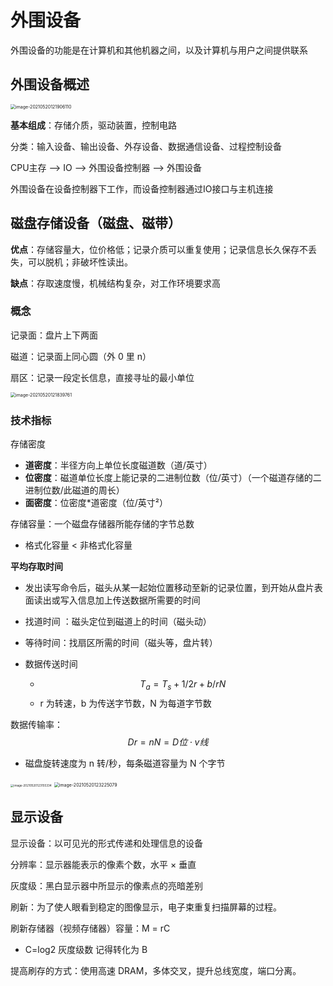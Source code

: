 # 外围设备

外围设备的功能是在计算机和其他机器之间，以及计算机与用户之间提供联系

## 外围设备概述

<img src="http://image.trouvaille0198.top/image-20210520121906110.png" alt="image-20210520121906110" style="zoom:50%;" />

**基本组成**：存储介质，驱动装置，控制电路

分类：输入设备、输出设备、外存设备、数据通信设备、过程控制设备

CPU主存 —> IO —> 外围设备控制器 —> 外围设备

外围设备在设备控制器下工作，而设备控制器通过IO接口与主机连接

## 磁盘存储设备（磁盘、磁带）

**优点**：存储容量大，位价格低；记录介质可以重复使用；记录信息长久保存不丢失，可以脱机；非破坏性读出。

**缺点**：存取速度慢，机械结构复杂，对工作环境要求高

### 概念

记录面：盘片上下两面

磁道：记录面上同心圆（外 0 里 n）

扇区：记录一段定长信息，直接寻址的最小单位

<img src="http://image.trouvaille0198.top/image-20210520121839761.png" alt="image-20210520121839761" style="zoom:50%;" />

### 技术指标

存储密度

- **道密度**：半径方向上单位长度磁道数（道/英寸）
- **位密度**：磁道单位长度上能记录的二进制位数（位/英寸）（一个磁道存储的二进制位数/此磁道的周长）
- **面密度**：位密度*道密度（位/英寸²）

存储容量：一个磁盘存储器所能存储的字节总数

- 格式化容量 < 非格式化容量

**平均存取时间**

- 发出读写命令后，磁头从某一起始位置移动至新的记录位置，到开始从盘片表面读出或写入信息加上传送数据所需要的时间

- 找道时间 ：磁头定位到磁道上的时间（磁头动）
- 等待时间：找扇区所需的时间（磁头等，盘片转）
- 数据传送时间
    - $$T_a=T_s+1/2r+b/rN$$ 
    - r 为转速，b 为传送字节数，N 为每道字节数

数据传输率： $$Dr=nN=D位⋅v线$$

- 磁盘旋转速度为 n 转/秒，每条磁道容量为 N 个字节

<img src="http://image.trouvaille0198.top/image-20210520123155334.png" alt="image-20210520123155334" style="zoom: 33%;" />

<img src="http://image.trouvaille0198.top/image-20210520123225079.png" alt="image-20210520123225079" style="zoom:50%;" />

## 显示设备

显示设备：以可见光的形式传递和处理信息的设备

分辨率：显示器能表示的像素个数，水平 × 垂直

灰度级：黑白显示器中所显示的像素点的亮暗差别

刷新：为了使人眼看到稳定的图像显示，电子束重复扫描屏幕的过程。

刷新存储器（视频存储器）容量：M = rC

- C=log2 灰度级数 记得转化为 B

提高刷存的方式：使用高速 DRAM，多体交叉，提升总线宽度，端口分离。

